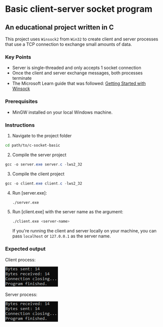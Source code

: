 # Basic client-server socket program

## An educational project written in C

This project uses `Winsock2` from `Win32` to create client and server processes that use a TCP connection to exchange small amounts of data.

### Key Points

- Server is single-threaded and only accepts 1 socket connection
- Once the client and server exchange messages, both processes terminate
- The Microsoft Learn guide that was followed: [Getting Started with Winsock](https://learn.microsoft.com/en-us/windows/win32/winsock/getting-started-with-winsock)

### Prerequisites

- MinGW installed on your local Windows machine.

### Instructions
1. Navigate to the project folder
```bash
cd path/to/c-socket-basic
```
2. Compile the server project
```powershell
gcc -o server.exe server.c -lws2_32
```

3. Compile the client project
```powershell
gcc -o client.exe client.c -lws2_32
```

4. Run [server.exe]:
    ```bash
    ./server.exe
    ```

5. Run [client.exe] with the server name as the argument:
    ```bash
    ./client.exe <server-name>
    ```
    If you're running the client and server locally on your machine, you can pass `localhost` or `127.0.0.1` as the server name.

### Expected output

Client process:

![Client example output](client-logs.png)

Server process:

![Server example output](server-logs.png)